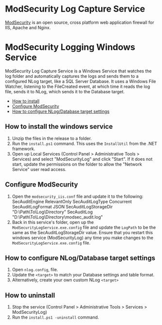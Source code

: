 # ModSecurity Log Capture Service

[ModSecurity](https://github.com/SpiderLabs/ModSecurity) is an open source, cross platform web application firewall for IIS, Apache and Nginx.

# ModSecurity Logging Windows Service 

ModSecurity Log Capture Service is a Windows Service that watches the log folder and automatically captures the logs and sends them to a configured NLog target, like a SQL Server Database.
It uses a Windows File Watcher, listening to the FileCreated event, at which time it reads the log file, sends it to NLog, which sends it to the Database target.

* [How to install](#how-to-install-the-windows-service)
* [Configure ModSecurity](#configure-modsecurity)
* [How to configure NLog/Database target settings](#how-to-configure-nlogdatabase-target-settings)

## How to install the windows service

1. Unzip the files in the release to a folder.
2. Run the `install.ps1` command. This uses the `InstallUtil` from the .NET framework.
3. Open up Local Services (Control Panel > Administrative Tools > Services) and select "ModSecurityLog" and click "Start".
If it does not start, update the permissions on the folder to allow the "Network Service" user read access.

## Configure ModSecurity

1. Open the `modsecurity_iis.conf` file and update it to the following:
    SecAuditEngine RelevantOnly
    SecAuditLogType Concurrent
    SecAuditLogFormat JSON
    SecAuditLogStorageDir "D:\Path\To\Log\Directory"
    SecAuditLog "D:\Path\To\Log\Directory\modsec_audit.log"
2. Back in this service's folder, open up the `ModSecurityLogService.exe.config` file and update the `LogPath` to be the same as the SecAuditLogStorageDir value.
Ensure that you restart this windows service (ModSecurityLog) any time you make changes to the `ModSecurityLogService.exe.config` file.

## How to configure NLog/Database target settings

1. Open `nlog.config`, file.
2. Update the `<target>` to match your Database settings and table format.
3. Alternatively, create your own custom NLog `<target>`

## How to uninstall
1. Stop the service (Control Panel > Administrative Tools > Services > ModSecurityLog)
2. Run the `install.ps1 -uninstall` command.
